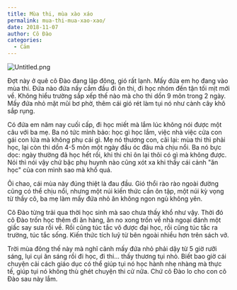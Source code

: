 ```yaml
---
title: Mùa thi, mùa xào xáo
permalink: mua-thi-mua-xao-xao/
date: 2018-11-07
author: Cô Đào
categories:
  - Cảm
---
```


![Untitled.png](/images/9ffde1b4-8f4e-4419-ae00-1a1c2c2a16bf/Untitled.png)


Đợt này ở quê cô Đào đang lập đông, gió rất lạnh. Mấy đứa em họ đang vào mùa thi. Đứa nào đứa nấy cắm đầu đi ôn thi, đi học nhóm đến tận tối mịt mới về. Không hiểu trường sắp xếp thế nào mà cho thi dồn 9 môn trong 2 ngày. Mấy đứa nhỏ mặt mũi bơ phờ, thêm cái gió rét làm tụi nó như cành cây khô sắp rụng.


Có đứa em năm nay cuối cấp, đi học miết mà lắm lúc không nói được một câu với ba mẹ. Ba nó tức mình bảo: học gì học lắm, việc nhà việc cửa con gái con lứa mà không phụ cái gì. Mẹ nó thương con, cãi lại: mùa thi thì phải học, lại còn thi dồn 4-5 môn một ngày đầu óc đâu mà chịu nổi. Ba nó bực dọc: ngày thường đã học hết rồi, khi thi chỉ ôn lại thôi có gì mà không được. Nói thì nói vậy chứ bậc phụ huynh nào cũng xót xa khi thấy cái cảnh "ăn học" của con mình sao mà khổ quá.


Ôi chao, cái mùa này đúng thiệt là đau đầu. Gió thổi rào rào ngoài đường cũng có thể chịu nổi, nhưng một núi kiến thức cần ôn tập, một núi kỳ vọng từ thầy cô, ba mẹ làm mấy đứa nhỏ ăn không ngon ngủ không yên.


Cô Đào từng trải qua thời học sinh mà sao chưa thấy khổ như vậy. Thời đó cô Đào trốn học thêm đi ăn hàng, ăn no xong trốn về nhà ngoại đánh một giấc say sưa rồi về. Rồi cũng túc tắc vô được đại học, rồi cũng túc tắc ra trường, túc tắc sống. Kiến thức tích luỹ từ bên ngoài nhiều hơn trên sách vở.


Trời mùa đông thế này mà nghĩ cảnh mấy đứa nhỏ phải dậy từ 5 giờ rưỡi sáng, lụi cụi ăn sáng rồi đi học, đi thi... thấy thương tụi nhỏ. Biết bao giờ cái chuyện cải cách giáo dục có thể giúp tụi nó học hành nhẹ nhàng mà thực tế, giúp tụi nó không thù ghét chuyện thi cử nữa. Chứ cô Đào lo cho con cô Đào sau này lắm.

